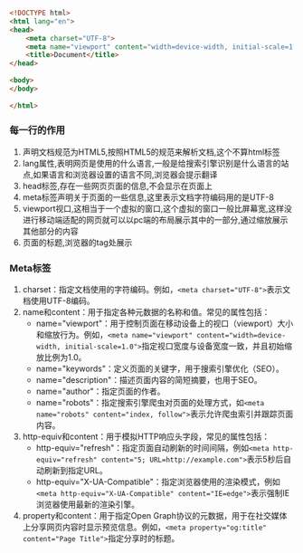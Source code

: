 ```html
<!DOCTYPE html>
<html lang="en">
<head>
    <meta charset="UTF-8">
    <meta name="viewport" content="width=device-width, initial-scale=1.0">
    <title>Document</title>
</head>
 
<body>
</body>
  
</html>
```

### 每一行的作用

1. 声明文档规范为HTML5,按照HTML5的规范来解析文档,这个不算html标签
2. lang属性,表明网页是使用的什么语言,一般是给搜索引擎识别是什么语言的站点,如果语言和浏览器设置的语言不同,浏览器会提示翻译
3. head标签,存在一些网页页面的信息,不会显示在页面上
4. meta标签声明关于页面的一些信息,这里表示文档字符编码用的是UTF-8
5. viewport视口,这相当于一个虚拟的窗口,这个虚拟的窗口一般比屏幕宽,这样没进行移动端适配的网页就可以以pc端的布局展示其中的一部分,通过缩放展示其他部分的内容
6. 页面的标题,浏览器的tag处展示 

### Meta标签

1. charset：指定文档使用的字符编码。例如，`<meta charset="UTF-8">`表示文档使用UTF-8编码。
2. name和content：用于指定各种元数据的名称和值。常见的属性包括：
   - name="viewport"：用于控制页面在移动设备上的视口（viewport）大小和缩放行为。例如，`<meta name="viewport" content="width=device-width, initial-scale=1.0">`指定视口宽度与设备宽度一致，并且初始缩放比例为1.0。
   - name="keywords"：定义页面的关键字，用于搜索引擎优化（SEO）。
   - name="description"：描述页面内容的简短摘要，也用于SEO。
   - name="author"：指定页面的作者。
   - name="robots"：指定搜索引擎爬虫对页面的处理方式，如`<meta name="robots" content="index, follow">`表示允许爬虫索引并跟踪页面内容。
3. http-equiv和content：用于模拟HTTP响应头字段，常见的属性包括：
   - http-equiv="refresh"：指定页面自动刷新的时间间隔，例如`<meta http-equiv="refresh" content="5; URL=http://example.com">`表示5秒后自动刷新到指定URL。
   - http-equiv="X-UA-Compatible"：指定浏览器使用的渲染模式，例如`<meta http-equiv="X-UA-Compatible" content="IE=edge">`表示强制IE浏览器使用最新的渲染引擎。
4. property和content：用于指定Open Graph协议的元数据，用于在社交媒体上分享网页内容时显示预览信息。例如，`<meta property="og:title" content="Page Title">`指定分享时的标题。